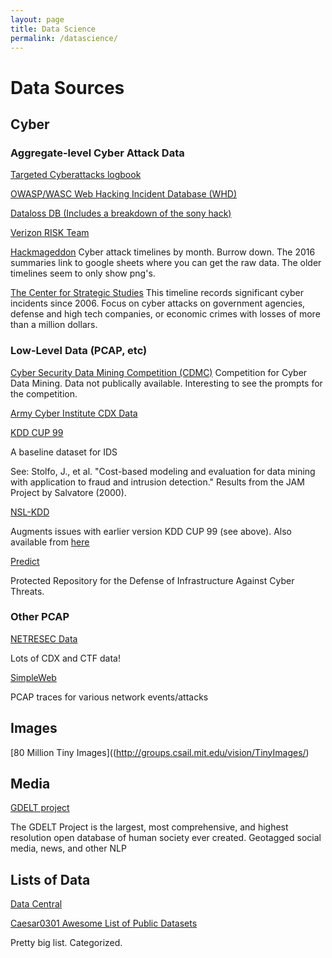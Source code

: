 ```yaml
---
layout: page
title: Data Science
permalink: /datascience/
---
```


# Data Sources

## Cyber

### Aggregate-level Cyber Attack Data

[Targeted Cyberattacks logbook](https://apt.securelist.com/#firstPage)

[OWASP/WASC Web Hacking Incident Database (WHD)](​https://www.google.com/fusiontables/DataSource?snapid=S283929Jw2s)

[Dataloss DB (Includes a breakdown of the sony hack)](https://blog.datalossdb.org)

[Verizon RISK Team](​http://www.verizonenterprise.com/DBIR/)

[Hackmageddon](http://www.hackmageddon.com/2015-cyber-attacks-timeline-master-index/)
Cyber attack timelines by month.  Burrow down.  The 2016 summaries link to google sheets where you can get the raw data.  The older timelines seem to only show png's.

[​The Center for Strategic Studies](https://csis-prod.s3.amazonaws.com/s3fs-public/160824_Significant_Cyber_Events_List.pdf)
This timeline records significant cyber incidents since 2006. Focus on cyber attacks on government agencies, defense and high tech companies, or economic crimes with losses of more than a million dollars.

### Low-Level Data (PCAP, etc)

[Cyber Security Data Mining Competition (CDMC)](http://www.csmining.org/ )
Competition for Cyber Data Mining.  Data not publically available.  Interesting to see the prompts for the competition.

[Army Cyber Institute CDX Data](http://www.usma.edu/acc/SitePages/CDX.aspx)

[KDD CUP 99](http://kdd.ics.uci.edu/databases/kddcup99/kddcup99.html)

A baseline dataset for IDS

See: Stolfo, J., et al. "Cost-based modeling and evaluation for data mining with application to fraud and intrusion detection." Results from the JAM Project by Salvatore (2000).

[NSL-KDD](https://web.archive.org/web/20150205070216/http://nsl.cs.unb.ca/NSL-KDD/)

Augments issues with earlier version KDD CUP 99 (see above).  Also available from [here](http://www.unb.ca/research/iscx/dataset/iscx-NSL-KDD-dataset.html)

​[Predict](https://www.predict.org/)

Protected Repository for the Defense of Infrastructure Against Cyber Threats. 
​
### Other PCAP

[NETRESEC Data](http://www.netresec.com/?page=PcapFiles)

Lots of CDX and CTF data!

[SimpleWeb](http://www.simpleweb.org/wiki/Traces​)

PCAP traces for various network events/attacks

## Images

[80 Million Tiny Images]((http://groups.csail.mit.edu/vision/TinyImages/)

## Media

[GDELT project](http://gdeltproject.org/data.html)

The GDELT Project is the largest, most comprehensive, and highest resolution open database of human society ever created. Geotagged social media, news, and other NLP

## Lists of Data

[Data Central](http://www.datasciencecentral.com/profiles/blogs/big-data-sets-available-for-free)

[Caesar0301 Awesome List of Public Datasets](https://github.com/caesar0301/awesome-public-datasets)

Pretty big list.  Categorized.



